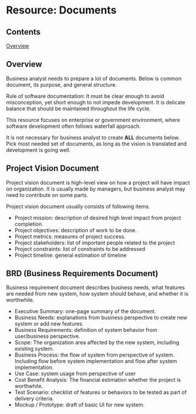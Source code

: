 # Resource: Documents

## Contents
[Overview](#overview)

## Overview

Business analyst needs to prepare a lot of documents. Below is common document, its purpose, and general structure.

Rule of software documentation:
It must be clear enough to avoid misconception, yet short enough to not impede development.
It is delicate balance that should be maintained throughout the life cycle.

This resource focuses on enterprise or government environment, where software development often follows waterfall approach.

It is not necessary for business analyst to create **ALL** documents below. Pick most needed set of documents, as long as the vision is translated and development is going well.

## Project Vision Document

Project vision document is high-level view on how a project will have impact on organization. It is usually made by managers, but business analyst may need to contribute on some parts.

Project vision document usually consists of following items.
- Project mission: description of desired high level impact from project completion.
- Project objectives: description of work to be done.
- Project metrics: measures of project success.
- Project stakeholders: list of important people related to the project
- Project constraints: list of constraints to be addressed
- Project timeline: general estimation of timeline

## BRD (Business Requirements Document)

Business requirement document describes business needs, what features are needed from new system, how system should behave, and whether it is worthwhile.

- Executive Summary: one-page summary of the document.
- Business Needs: explanations from business perspective to create new system or add new features.
- Business Requirements: definition of system behavior from user/business perspective.
- Scope: The organization area affected by the new system, including existing system.
- Business Process: the flow of system from perspective of system. Including flow before system implementation and flow after system implementation.
- Use Case: system usage from perspective of user
- Cost Benefit Analysis: The financial estimation whether the project is worthwhile.
- Test Scenario: checklist of features or behaviors to be tested as part of delivery criteria.
- Mockup / Prototype: draft of basic UI for new system.